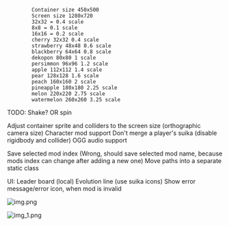 ﻿            Container size 450x500
            Screen size 1280x720
            32x32 = 0.4 scale
            8x8 = 0.1 scale
            16x16 = 0.2 scale
            cherry 32x32 0.4 scale
            strawberry 48x48 0.6 scale
            blackberry 64x64 0.8 scale
            dekopon 80x80 1 scale
            persimmon 96x96 1.2 scale
            apple 112x112 1.4 scale
            pear 128x128 1.6 scale
            peach 160x160 2 scale
            pineapple 180x180 2.25 scale
            melon 220x220 2.75 scale
            watermelon 260x260 3.25 scale

TODO:
Shake? OR spin

Adjust container sprite and colliders to the screen size (orthographic camera size)
Character mod support
Don't merge a player's suika (disable rigidbody and collider)
OGG audio support

Save selected mod index (Wrong, should save selected mod name, because mods index can change after adding a new one)
Move paths into a separate static class

UI:
Leader board (local)
Evolution line (use suika icons)
Show error message/error icon, when mod is invalid

![img.png](img.png)

![img_1.png](img_1.png)